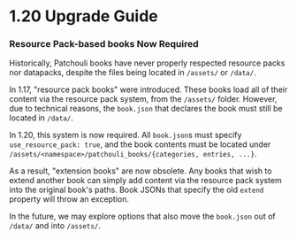 # 1.20 Upgrade Guide

### Resource Pack-based books Now Required

Historically, Patchouli books have never properly respected resource packs nor datapacks,
despite the files being located in `/assets/` or `/data/`.

In 1.17, "resource pack books" were introduced. These books load all of their content via
the resource pack system, from the `/assets/` folder. However, due to technical reasons,
the `book.json` that declares the book must still be located in `/data/`.

In 1.20, this system is now required. All `book.json`s must specify `use_resource_pack:
true`, and the book contents must be located under
`/assets/<namespace>/patchouli_books/{categories, entries, ...}`.

As a result, "extension books" are now obsolete. Any books that wish to extend another
book can simply add content via the resource pack system into the original book's
paths. Book JSONs that specify the old `extend` property will throw an exception.

In the future, we may explore options that also move the `book.json` out of `/data/` and
into `/assets/`.
